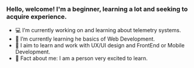 ### Hello, welcome! I'm a beginner, learning a lot and seeking to acquire experience.

<!--
**hanahsantana6/hanahsantana6** is a ✨ _special_ ✨ repository because its `README.md` (this file) appears on your GitHub profile.
 working on ...
- 👯 I’m looking to collaborate on ...
- 🤔 I’m looking for help with ...
- 💬 Ask me about ...
- 📫 How to reach me: ...
- 😄 Pronouns: ...
-->

- 💻 I’m currently working on and learning about telemetry systems.
- 📖 I’m currently learning he basics of Web Development.
- 🎯 I aim to learn and work with UX/UI design and FrontEnd or Mobile Development.
- 🔭 Fact about me: I am a person very excited to learn.






